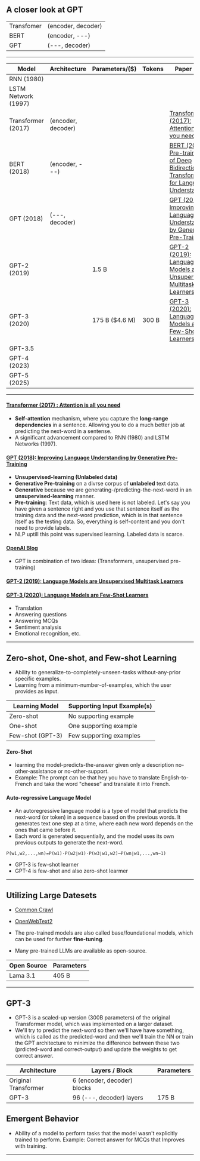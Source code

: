 ## A closer look at GPT 

|||
|---|---|
| Transfomer | (encoder, decoder) |
| BERT       | (encoder, ---) |
| GPT        | (---, decoder) |

***

| Model | Architecture |Parameters/($) | Tokens| Paper Link| 
|---        |--- |---    | --- | ---|
|RNN (1980)|||||
|LSTM Network (1997)|||||
| Transformer (2017)  | (encoder, decoder)|       | | [Transformer (2017): Attention is all you need](https://arxiv.org/abs/1706.03762) |
| BERT (2018)|(encoder, ---)||| [BERT (2018): Pre-training of Deep Bidirectional Transformers for Language Understanding](https://arxiv.org/abs/1810.04805)|
| GPT (2018)   |(---, decoder)|         | | [GPT (2018): Improving Language Understanding by Generative Pre-Training](https://cdn.openai.com/research-covers/language-unsupervised/language_understanding_paper.pdf)|
| GPT-2 (2019) || 1.5 B |   | [GPT-2 (2019): Language Models are Unsupervised Multitask Learners](https://cdn.openai.com/better-language-models/language_models_are_unsupervised_multitask_learners.pdf)|
| GPT-3 (2020) || 175 B ($4.6 M)  | 300 B | [GPT-3 (2020): Language Models are Few-Shot Learners](https://arxiv.org/abs/2005.14165)|
| GPT-3.5      ||       |  | |
| GPT-4 (2023)       ||       |  | |
| GPT-5 (2025)       ||       |  | |

***

#### [Transformer (2017) : Attention is all you need](https://arxiv.org/abs/1706.03762)
*  __Self-attention__ mechanism, where you capture the __long-range dependencies__ in a sentence. Allowing you to do a much better job at predicting the next-word in a sentense.
*   A significant advancement compared to RNN (1980) and LSTM Networks (1997).

#### [GPT (2018): Improving Language Understanding by Generative Pre-Training](https://cdn.openai.com/research-covers/language-unsupervised/language_understanding_paper.pdf)
* __Unsupervised-learning (Unlabeled data)__
* __Generative Pre-training__ on a divrse corpus of __unlabeled__ text data.
* __Generative__ because we are generating-/predicting-the-next-word in an __unsupervised-learning__ manner.
* __Pre-training__: Text data, which is used here is not labeled. Let's say you have given a sentence right and you use that sentence itself as the training data and the next-word prediction, which is in that sentence itself as the testing data. So, everything is self-content and you don't need to provide labels.
* NLP uptill this point was supervised learning. Labeled data is scarce.

#### [OpenAI Blog](https://openai.com/index/language-unsupervised/)
* GPT is combination of two ideas: (Transformers, unsupervised pre-training)

#### [GPT-2 (2019): Language Models are Unsupervised Multitask Learners](https://cdn.openai.com/better-language-models/language_models_are_unsupervised_multitask_learners.pdf)


#### [GPT-3 (2020): Language Models are Few-Shot Learners](https://arxiv.org/abs/2005.14165)
* Translation
* Answering questions
* Answering MCQs
* Sentiment analysis
* Emotional recognition, etc.

***

## Zero-shot, One-shot, and Few-shot Learning
* Ability to generalize-to-completely-unseen-tasks without-any-prior specific examples.
* Learning from a minimum-number-of-examples, which the user provides as input.

| Learning Model | Supporting Input Example(s)|
| --- | --- |
| Zero-shot | No  supporting example |
| One-shot  | One supporting example |
| Few-shot (GPT-3)  | Few supporting examples|


#### Zero-Shot 
* learning the model-predicts-the-answer given only a description no-other-assistance or no-other-support.
* Example: The prompt can be that hey you have to translate English-to-French and take the word "cheese" and translate it into French.

#### Auto-regressive Language Model
* An autoregressive language model is a type of model that predicts the next-word (or token) in a sequence based on the previous words. It generates text one step at a time, where each new word depends on the ones that came before it.
* Each word is generated sequentially, and the model uses its own previous outputs to generate the next-word.
```
P(w1,w2,...,wn)=P(w1)⋅P(w2∣w1)⋅P(w3∣w1,w2)⋯P(wn∣w1,...,wn−1)
```

* GPT-3 is few-shot learner
* GPT-4 is few-shot and also zero-shot learmer

***

## Utilizing Large Datesets
* [Common Crawl](https://commoncrawl.org/)
* [OpenWebText2](https://openwebtext2.readthedocs.io/en/latest/)

* The pre-trained models are also called base/foundational models, which can be used for further __fine-tuning__.
* Many pre-trained LLMs are available as open-source.
  
|Open Source | Parameters|
|---|---|
|Lama 3.1| 405 B|

***

## GPT-3
* GPT-3 is a scaled-up version (300B parameters) of the original Transformer model, which was implemented on a larger dataset.
* We'll try to predict the next-word so then we'll have have something, which is called as the predicted-word and then we'll train the NN or train the GPT architecture to minimize the difference between these two (prdicted-word and correct-output) and update the weights to get correct answer.

| Architecture | Layers / Block| Parameters |
|---|---|---|
| Original Transformer | 6 (encoder, decoder) blocks | |
| GPT-3                | 96 (---, decoder) layers    | 175 B |

## Emergent Behavior
* Ability of a model to perform tasks that the model wasn't explicitly trained to perform. Example: Correct answer for MCQs that Improves with training.

***










